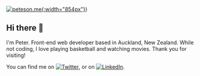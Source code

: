 [![peteson.me](https://spacekey28.s3-ap-southeast-1.amazonaws.com/header-linkedin.jpeg){:width="854px"}](https://peteson.me/))

## Hi there 👋

I'm Peter. Front-end web developer based in Auckland, New Zealand. While not coding, I love playing basketball and watching movies. Thank you for visiting!

<!-- Actual text -->
You can find me on [![Twitter][1.2]][1], or on [![LinkedIn][2.2]][2].

<!-- Icons -->
[1.2]: http://i.imgur.com/wWzX9uB.png (twitter icon without padding)
[2.2]: https://spacekey28.s3-ap-southeast-1.amazonaws.com/linkedin.png (LinkedIn icon without padding)

<!-- Links to your social media accounts -->
[1]: https://twitter.com/spacekey28
[2]: https://www.linkedin.com/in/peter-son/

<!--
- 🔭 I’m currently working on ...
- 🌱 I’m currently learning ...
- 👯 I’m looking to collaborate on ...
- 🤔 I’m looking for help with ...
- 💬 Ask me about ...
- 📫 How to reach me: ...
- 😄 Pronouns: ...
- ⚡ Fun fact: ...
-->

